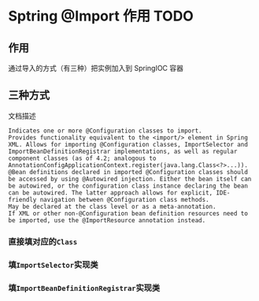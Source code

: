 # Sptring @Import 作用 TODO

## 作用
通过导入的方式（有三种）把实例加入到 SpringIOC 容器

## 三种方式
文档描述
```
Indicates one or more @Configuration classes to import.
Provides functionality equivalent to the <import/> element in Spring XML. Allows for importing @Configuration classes, ImportSelector and ImportBeanDefinitionRegistrar implementations, as well as regular component classes (as of 4.2; analogous to AnnotationConfigApplicationContext.register(java.lang.Class<?>...)).
@Bean definitions declared in imported @Configuration classes should be accessed by using @Autowired injection. Either the bean itself can be autowired, or the configuration class instance declaring the bean can be autowired. The latter approach allows for explicit, IDE-friendly navigation between @Configuration class methods.
May be declared at the class level or as a meta-annotation.
If XML or other non-@Configuration bean definition resources need to be imported, use the @ImportResource annotation instead.
```

### 直接填对应的```Class```


### 填```ImportSelector```实现类


### 填```ImportBeanDefinitionRegistrar```实现类
